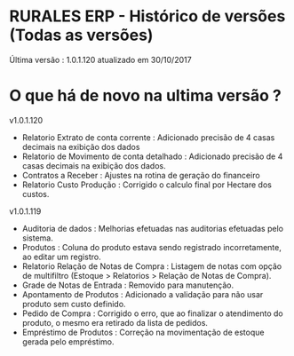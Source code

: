 # RURALES ERP -  Histórico de versões (Todas as versões)

Última versão : 1.0.1.120 atualizado em 30/10/2017

# O que há de novo na ultima versão ?

v1.0.1.120
* Relatorio Extrato de conta corrente : Adicionado precisão de 4 casas decimais na exibição dos dados
* Relatorio de Movimento de conta detalhado : Adicionado precisão de 4 casas decimais na exibição dos dados.
* Contratos a Receber : Ajustes na rotina de geração do financeiro
* Relatorio Custo Produção : Corrigido o calculo final por Hectare dos custos.

v1.0.1.119
* Auditoria de dados : Melhorias efetuadas nas auditorias efetuadas pelo sistema.
* Produtos : Coluna do produto estava sendo registrado incorretamente, ao editar um registro.
* Relatorio Relação de Notas de Compra : Listagem de notas com opção de multifiltro (Estoque > Relatorios > Relação de Notas de Compra).
* Grade de Notas de Entrada : Removido para manutenção.
* Apontamento de Produtos : Adicionado a validação para não usar produto sem custo definido.
* Pedido de Compra : Corrigido o erro, que ao finalizar o atendimento do produto, o mesmo era retirado da lista de pedidos.
* Empréstimo de Produtos : Correção na movimentação de estoque gerada pelo empréstimo.
